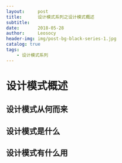 ```yaml
---
layout:     post
title:      设计模式系列之设计模式概述
subtitle:   
date:       2018-05-28
author:     Leosocy
header-img: img/post-bg-black-series-1.jpg
catalog: true
tags:
    - 设计模式系列
---
```


# 设计模式概述

## 设计模式从何而来

## 设计模式是什么

## 设计模式有什么用
